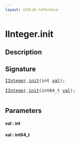 ```yaml
---
layout: stdlib-reference
---
```


# IInteger\.init

## Description





## Signature 

<pre>
<a href="../index.md" class="code_type">IInteger</a>.<a href=".">init</a>(<span class="code_keyword">int</span> <a href=".#decl-val" class="code_param">val</a>);

<a href="../index.md" class="code_type">IInteger</a>.<a href=".">init</a>(int64_t <a href=".#decl-val" class="code_param">val</a>);

</pre>

## Parameters

####  <a id="decl-val"></a>val  : int
####  <a id="decl-val"></a>val  : int64\_t

